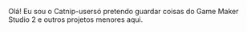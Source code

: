   Olá! Eu sou o Catnip-usersó pretendo guardar coisas do Game Maker Studio 2 e outros projetos menores aqui.
